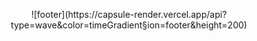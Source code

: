 <p align="center">
  ![footer](https://capsule-render.vercel.app/api?type=wave&color=timeGradient&section=footer&height=200)
</p>


